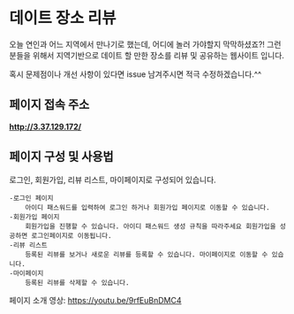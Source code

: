 # 데이트 장소 리뷰
오늘 연인과 어느 지역에서 만나기로 했는데, 어디에 놀러 가야할지 막막하셨죠?! 그런 분들을 위해서 지역기반으로 데이트 할 만한 장소를 리뷰 및 공유하는 웹사이트 입니다.

혹시 문제점이나 개선 사항이 있다면 issue 남겨주시면 적극 수정하겠습니다.^^ 

## 페이지 접속 주소
**http://3.37.129.172/**

## 페이지 구성 및 사용법
로그인, 회원가입, 리뷰 리스트, 마이페이지로 구성되어 있습니다.

	-로그인 페이지
		아이디 패스워드를 입력하여 로그인 하거나 회원가입 페이지로 이동할 수 있습니다.
	-회원가입 페이지
		회원가입을 진행할 수 있습니다. 아이디 패스워드 생성 규칙을 따라주세요 회원가입을 성공하면 로그인페이지로 이동됩니다.
	-리뷰 리스트
		등록된 리뷰를 보거나 새로운 리뷰를 등록할 수 있습니다. 마이페이지로 이동할 수 있습니다.
	-마이페이지
		등록된 리뷰를 삭제할 수 있습니다.

페이지 소개 영상: https://youtu.be/9rfEuBnDMC4

